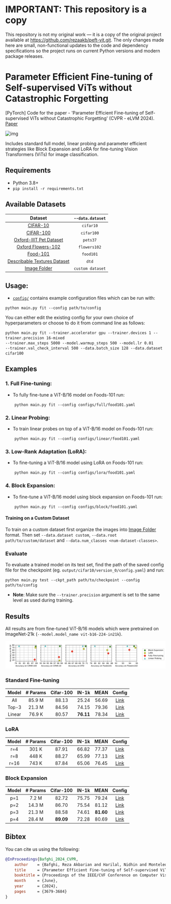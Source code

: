 # IMPORTANT: This repository is a copy

This repository is not my original work — it is a copy of the original project available at https://github.com/rezaakb/peft-vit.git. The only changes made here are small, non-functional updates to the code and dependency specifications so the project runs on current Python versions and modern package releases.

# Parameter Efficient Fine-tuning of Self-supervised ViTs without Catastrophic Forgetting

[PyTorch] Code for the paper - 'Parameter Efficient Fine-tuning of Self-supervised ViTs without Catastrophic Forgetting' (CVPR - eLVM 2024). [Paper](https://arxiv.org/pdf/2404.17245)
 
![img](assets/framework-f.png)


Includes standard full model, linear probing and parameter efficient strategies like Block Expansion and LoRA for fine-tuning Vision Transformers (ViTs) for image classification.


## Requirements
- Python 3.8+
- `pip install -r requirements.txt`


## Available Datasets

| Dataset            | `--data.dataset` |
|:------------------:|:-----------:|
|[CIFAR-10](https://www.cs.toronto.edu/~kriz/cifar.html)| `cifar10`|
|[CIFAR-100](https://www.cs.toronto.edu/~kriz/cifar.html)| `cifar100`|
|[Oxford-IIIT Pet Dataset](https://www.robots.ox.ac.uk/~vgg/data/pets/)|  `pets37`|
|[Oxford Flowers-102](https://www.robots.ox.ac.uk/~vgg/data/flowers/102/)|  `flowers102`|
|[Food-101](https://www.robots.ox.ac.uk/~vgg/data/flowers/102/)|  `food101`|
|[Describable Textures Dataset](https://www.robots.ox.ac.uk/~vgg/data/dtd/) | `dtd`|
|[Image Folder](https://pytorch.org/vision/stable/generated/torchvision.datasets.ImageFolder.html) | `custom dataset`|




## Usage: 

- [`config/`](configs/) contains example configuration files which can be run with:
```
python main.py fit --config path/to/config
```

You can either edit the existing config for your own choice of hyperparameters or choose to do it from command line as follows:


```shell
python main.py fit --trainer.accelerator gpu --trainer.devices 1 --trainer.precision 16-mixed
--trainer.max_steps 5000 --model.warmup_steps 500 --model.lr 0.01
--trainer.val_check_interval 500 --data.batch_size 128 --data.dataset cifar100

```

## Examples
### 1. Full Fine-tuning:
- To fully fine-tune a ViT-B/16 model on Foods-101 run:
```
    python main.py fit --config configs/full/food101.yaml
```

### 2. Linear Probing:
- To train linear probes on top of a ViT-B/16 model on Foods-101 run:
```
    python main.py fit --config configs/linear/food101.yaml
```

### 3. Low-Rank Adaptation (LoRA):
- To fine-tuning a ViT-B/16 model using LoRA on Foods-101 run:
```
    python main.py fit --config configs/lora/food101.yaml
```

### 4. Block Expansion:
- To fine-tune a ViT-B/16 model using block expansion on Foods-101 run:
```
    python main.py fit --config configs/block/food101.yaml
```

#### Training on a Custom Dataset
To train on a custom dataset first organize the images into 
[Image Folder](https://pytorch.org/vision/stable/generated/torchvision.datasets.ImageFolder.html) 
format. Then set `--data.dataset custom`, `--data.root path/to/custom/dataset` and `--data.num_classes <num-dataset-classes>`.

### Evaluate
To evaluate a trained model on its test set, find the path of the saved config file for the checkpoint (eg. `output/cifar10/version_0/config.yaml`) and run:
```
python main.py test --ckpt_path path/to/checkpoint --config path/to/config
```
- __Note__: Make sure the `--trainer.precision` argument is set to the same level as used during training.


## Results
All results are from fine-tuned ViT-B/16 models which were pretrained on ImageNet-21k (`--model.model_name vit-b16-224-in21k`).

![img2](assets/results.png)

### Standard Fine-tuning
| Model            | # Params          | Cifar-100     | IN-1k     | MEAN | Config                              |
|:------------------:|:--------------:|:-----------------:|:------------------:|:-------------:|:-----------------------------------:|
| All          | 85.9 M            | 88.13               | 25.24               | 56.69         | [Link](configs/full/cifar100-lr=0.005.yaml)   |
| Top-3        | 21.3 M            | 84.56               | 74.15               | 79.36         | [Link](configs/add_three/cifar100-lr=0.005.yaml)  |
| Linear | 76.9 K           | 80.57               | **76.11**               | 78.34         | [Link](configs/linear/cifar100-lr=0.005.yaml)|


### LoRA
| Model            | # Params          | Cifar-100     | IN-1k     | MEAN | Config                              |
|:------------------:|:--------------:|:-----------------:|:------------------:|:-------------:|:-----------------------------------:|
| r=4          | 301 K            |87.91      |    66.82              | 77.37         | [Link](configs/lora/cifar100-r4-lr-0.05.yaml)   |
| r=8        | 448 K            | 88.27       |    65.99              | 77.13         | [Link](configs/lora/cifar100-r8-lr-0.005.yaml)  |
| r=16 | 743 K           | 87.84              |    65.06             | 76.45          | [Link](configs/lora/cifar100-r16-lr-0.05.yaml)|


### Block Expansion
| Model            | # Params          | Cifar-100     | IN-1k     | MEAN | Config                              |
|:------------------:|:--------------:|:-----------------:|:------------------:|:-------------:|:-----------------------------------:|
| p=1          | 7.2 M            |82.72     |   75.75              | 79.24         | [Link](configs/block/)   |
| p=2        | 14.3 M           |86.70       |    75.54            |  81.12        | [Link](configs/block/)  |
| p=3 | 21.3 M           | 88.58 |      74.61                      |  **81.60**         | [Link](configs/block/)|
| p=4 | 28.4 M          | **89.09**      |            72.28            |  80.69        | [Link](configs/block/)|


## Bibtex
You can cite us using the following:
```bibtex
@InProceedings{Bafghi_2024_CVPR,
    author    = {Bafghi, Reza Akbarian and Harilal, Nidhin and Monteleoni, Claire and Raissi, Maziar},
    title     = {Parameter Efficient Fine-tuning of Self-supervised ViTs without Catastrophic Forgetting},
    booktitle = {Proceedings of the IEEE/CVF Conference on Computer Vision and Pattern Recognition (CVPR) Workshops},
    month     = {June},
    year      = {2024},
    pages     = {3679-3684}
}
```
